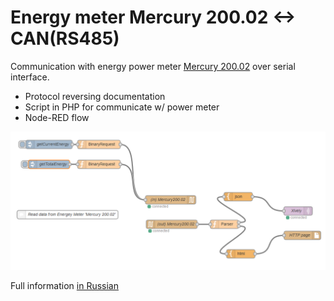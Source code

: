 Energy meter Mercury 200.02 <-> CAN(RS485)
==

Communication with energy power meter [Mercury 200.02](http://www.incotexcom.ru/m200.htm) over serial interface.

* Protocol reversing documentation
* Script in PHP for communicate w/ power meter
* Node-RED flow

![](examples/node-red-MercuryStats.png)

Full information [in Russian](Readme.ru.md)

